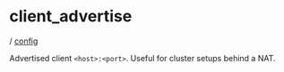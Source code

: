 # client_advertise

/ [config](reference/server-config/index.md) 

Advertised client `<host>:<port>`. Useful for cluster setups
behind a NAT.

